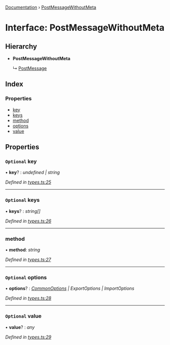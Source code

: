 [Documentation](../README.md) › [PostMessageWithoutMeta](postmessagewithoutmeta.md)

# Interface: PostMessageWithoutMeta

## Hierarchy

* **PostMessageWithoutMeta**

  ↳ [PostMessage](postmessage.md)

## Index

### Properties

* [key](postmessagewithoutmeta.md#optional-key)
* [keys](postmessagewithoutmeta.md#optional-keys)
* [method](postmessagewithoutmeta.md#method)
* [options](postmessagewithoutmeta.md#optional-options)
* [value](postmessagewithoutmeta.md#optional-value)

## Properties

### `Optional` key

• **key**? : *undefined | string*

*Defined in [types.ts:25](https://github.com/badbatch/cachemap/blob/ca43a4d/packages/core-worker/src/types.ts#L25)*

___

### `Optional` keys

• **keys**? : *string[]*

*Defined in [types.ts:26](https://github.com/badbatch/cachemap/blob/ca43a4d/packages/core-worker/src/types.ts#L26)*

___

###  method

• **method**: *string*

*Defined in [types.ts:27](https://github.com/badbatch/cachemap/blob/ca43a4d/packages/core-worker/src/types.ts#L27)*

___

### `Optional` options

• **options**? : *[CommonOptions](commonoptions.md) | ExportOptions | ImportOptions*

*Defined in [types.ts:28](https://github.com/badbatch/cachemap/blob/ca43a4d/packages/core-worker/src/types.ts#L28)*

___

### `Optional` value

• **value**? : *any*

*Defined in [types.ts:29](https://github.com/badbatch/cachemap/blob/ca43a4d/packages/core-worker/src/types.ts#L29)*

